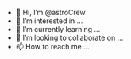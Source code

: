 - 👋 Hi, I’m @astroCrew
- 👀 I’m interested in ...
- 🌱 I’m currently learning ...
- 💞️ I’m looking to collaborate on ...
- 📫 How to reach me ...

<!---
astroCrew/astroCrew is a ✨ special ✨ repository because its `README.md` (this file) appears on your GitHub profile.
You can click the Preview link to take a look at your changes.
--->
